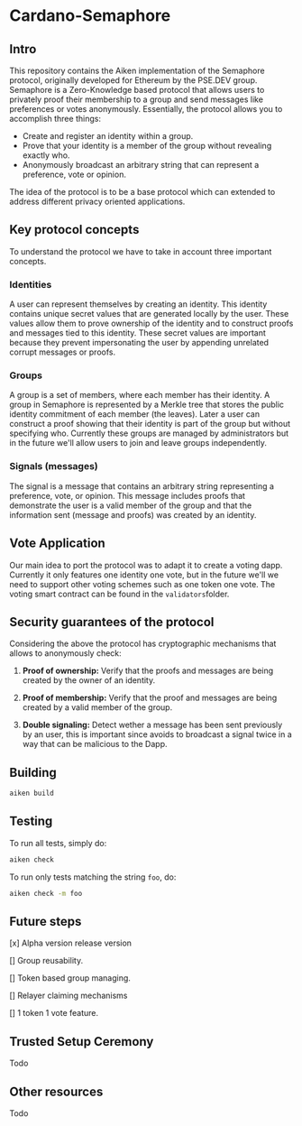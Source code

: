 



# Cardano-Semaphore

## Intro

This repository contains the Aiken implementation of the Semaphore protocol, originally developed for Ethereum by the PSE.DEV group. Semaphore is a Zero-Knowledge based protocol that allows users to privately proof their membership to a group and send messages like preferences or votes anonymously. Essentially, the protocol allows you to accomplish three things:

* Create and register an identity within a group.
* Prove that your identity is a member of the group without revealing exactly who.
* Anonymously broadcast an arbitrary string that can represent a preference, vote or opinion.

 The idea of the protocol is to be a base protocol which can extended to address different privacy oriented applications.

## Key protocol concepts

To understand the protocol we have to take in account three important concepts.
### Identities 

A user can represent themselves by creating an identity. This identity contains unique secret values that are generated locally by the user. These values allow them to prove ownership of the identity and to construct proofs and messages tied to this identity. These secret values are important because they prevent impersonating the user by appending unrelated corrupt messages or proofs.

### Groups 

A group is a set of members, where each member has their identity. A group in Semaphore is represented by a Merkle tree that stores the public identity commitment of each member (the leaves). Later a user can construct a proof showing that their identity is part of the group but without specifying who. Currently these groups are managed by administrators but in the future we'll allow users to join and leave groups independently. 

### Signals (messages) 

The signal is a message that contains an arbitrary string representing a preference, vote, or opinion. This message includes proofs that demonstrate the user is a valid member of the group and that the information sent (message and proofs) was created by an identity.

## Vote Application

Our main idea to port the protocol was to adapt it to create a voting dapp. Currently it only features one identity one vote, but in the future we'll we need to support other voting schemes such as one token one vote. The voting smart contract can be found in the `validators`folder. 

## Security guarantees of the protocol

Considering the above the protocol has cryptographic mechanisms that allows to anonymously check:

1. **Proof of ownership:** Verify that the proofs and messages are being created by the owner of an
   identity. 

2. **Proof of membership:** Verify that the proof and messages are being created by a valid member
   of the group. 

3. **Double signaling:** Detect wether a message has been sent previously by an user, this is
   important since avoids to broadcast a signal twice in a way that can be
   malicious to the Dapp.

## Building

```sh
aiken build
```

## Testing

To run all tests, simply do:

```sh
aiken check
```

To run only tests matching the string `foo`, do:

```sh
aiken check -m foo
```

## Future steps

[x] Alpha version release version

[] Group reusability.

[]  Token based group managing.

[] Relayer claiming mechanisms

[] 1 token 1 vote feature.

## Trusted Setup Ceremony

Todo

## Other resources

Todo



